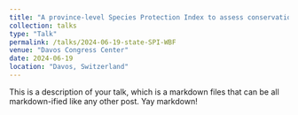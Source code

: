 ```yaml
---
title: "A province-level Species Protection Index to assess conservation area efficacy"
collection: talks
type: "Talk"
permalink: /talks/2024-06-19-state-SPI-WBF
venue: "Davos Congress Center"
date: 2024-06-19
location: "Davos, Switzerland"
---
```


This is a description of your talk, which is a markdown files that can be all markdown-ified like any other post. Yay markdown!

